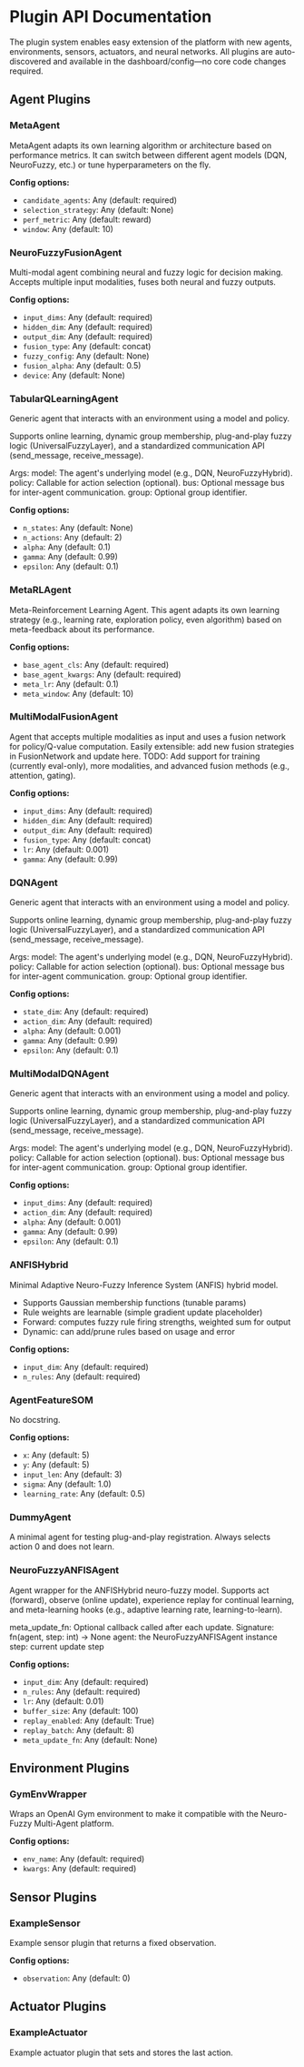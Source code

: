 # Plugin API Documentation

The plugin system enables easy extension of the platform with new agents, environments, sensors, actuators, and neural networks. All plugins are auto-discovered and available in the dashboard/config—no core code changes required.



## Agent Plugins

### MetaAgent

MetaAgent adapts its own learning algorithm or architecture based on performance metrics.
It can switch between different agent models (DQN, NeuroFuzzy, etc.) or tune hyperparameters on the fly.

**Config options:**

- `candidate_agents`: Any (default: required)
- `selection_strategy`: Any (default: None)
- `perf_metric`: Any (default: reward)
- `window`: Any (default: 10)

### NeuroFuzzyFusionAgent

Multi-modal agent combining neural and fuzzy logic for decision making.
Accepts multiple input modalities, fuses both neural and fuzzy outputs.

**Config options:**

- `input_dims`: Any (default: required)
- `hidden_dim`: Any (default: required)
- `output_dim`: Any (default: required)
- `fusion_type`: Any (default: concat)
- `fuzzy_config`: Any (default: None)
- `fusion_alpha`: Any (default: 0.5)
- `device`: Any (default: None)

### TabularQLearningAgent

Generic agent that interacts with an environment using a model and policy.

Supports online learning, dynamic group membership, plug-and-play fuzzy logic (UniversalFuzzyLayer),
and a standardized communication API (send_message, receive_message).

Args:
    model: The agent's underlying model (e.g., DQN, NeuroFuzzyHybrid).
    policy: Callable for action selection (optional).
    bus: Optional message bus for inter-agent communication.
    group: Optional group identifier.

**Config options:**

- `n_states`: Any (default: None)
- `n_actions`: Any (default: 2)
- `alpha`: Any (default: 0.1)
- `gamma`: Any (default: 0.99)
- `epsilon`: Any (default: 0.1)

### MetaRLAgent

Meta-Reinforcement Learning Agent.
This agent adapts its own learning strategy (e.g., learning rate, exploration policy, even algorithm) based on meta-feedback about its performance.

**Config options:**

- `base_agent_cls`: Any (default: required)
- `base_agent_kwargs`: Any (default: required)
- `meta_lr`: Any (default: 0.1)
- `meta_window`: Any (default: 10)

### MultiModalFusionAgent

Agent that accepts multiple modalities as input and uses a fusion network for policy/Q-value computation.
Easily extensible: add new fusion strategies in FusionNetwork and update here.
TODO: Add support for training (currently eval-only), more modalities, and advanced fusion methods (e.g., attention, gating).

**Config options:**

- `input_dims`: Any (default: required)
- `hidden_dim`: Any (default: required)
- `output_dim`: Any (default: required)
- `fusion_type`: Any (default: concat)
- `lr`: Any (default: 0.001)
- `gamma`: Any (default: 0.99)

### DQNAgent

Generic agent that interacts with an environment using a model and policy.

Supports online learning, dynamic group membership, plug-and-play fuzzy logic (UniversalFuzzyLayer),
and a standardized communication API (send_message, receive_message).

Args:
    model: The agent's underlying model (e.g., DQN, NeuroFuzzyHybrid).
    policy: Callable for action selection (optional).
    bus: Optional message bus for inter-agent communication.
    group: Optional group identifier.

**Config options:**

- `state_dim`: Any (default: required)
- `action_dim`: Any (default: required)
- `alpha`: Any (default: 0.001)
- `gamma`: Any (default: 0.99)
- `epsilon`: Any (default: 0.1)

### MultiModalDQNAgent

Generic agent that interacts with an environment using a model and policy.

Supports online learning, dynamic group membership, plug-and-play fuzzy logic (UniversalFuzzyLayer),
and a standardized communication API (send_message, receive_message).

Args:
    model: The agent's underlying model (e.g., DQN, NeuroFuzzyHybrid).
    policy: Callable for action selection (optional).
    bus: Optional message bus for inter-agent communication.
    group: Optional group identifier.

**Config options:**

- `input_dims`: Any (default: required)
- `action_dim`: Any (default: required)
- `alpha`: Any (default: 0.001)
- `gamma`: Any (default: 0.99)
- `epsilon`: Any (default: 0.1)

### ANFISHybrid

Minimal Adaptive Neuro-Fuzzy Inference System (ANFIS) hybrid model.
- Supports Gaussian membership functions (tunable params)
- Rule weights are learnable (simple gradient update placeholder)
- Forward: computes fuzzy rule firing strengths, weighted sum for output
- Dynamic: can add/prune rules based on usage and error

**Config options:**

- `input_dim`: Any (default: required)
- `n_rules`: Any (default: required)

### AgentFeatureSOM

No docstring.

**Config options:**

- `x`: Any (default: 5)
- `y`: Any (default: 5)
- `input_len`: Any (default: 3)
- `sigma`: Any (default: 1.0)
- `learning_rate`: Any (default: 0.5)

### DummyAgent

A minimal agent for testing plug-and-play registration.
Always selects action 0 and does not learn.


### NeuroFuzzyANFISAgent

Agent wrapper for the ANFISHybrid neuro-fuzzy model.
Supports act (forward), observe (online update), experience replay for continual learning,
and meta-learning hooks (e.g., adaptive learning rate, learning-to-learn).

meta_update_fn: Optional callback called after each update.
  Signature: fn(agent, step: int) -> None
  agent: the NeuroFuzzyANFISAgent instance
  step: current update step

**Config options:**

- `input_dim`: Any (default: required)
- `n_rules`: Any (default: required)
- `lr`: Any (default: 0.01)
- `buffer_size`: Any (default: 100)
- `replay_enabled`: Any (default: True)
- `replay_batch`: Any (default: 8)
- `meta_update_fn`: Any (default: None)


## Environment Plugins

### GymEnvWrapper

Wraps an OpenAI Gym environment to make it compatible with the Neuro-Fuzzy Multi-Agent platform.

**Config options:**

- `env_name`: Any (default: required)
- `kwargs`: Any (default: required)


## Sensor Plugins

### ExampleSensor

Example sensor plugin that returns a fixed observation.

**Config options:**

- `observation`: Any (default: 0)


## Actuator Plugins

### ExampleActuator

Example actuator plugin that sets and stores the last action.

